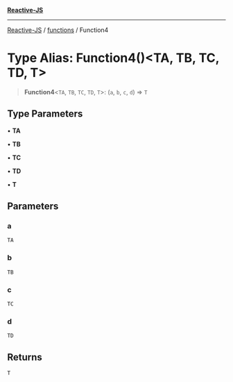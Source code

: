 [**Reactive-JS**](../../README.md)

***

[Reactive-JS](../../README.md) / [functions](../README.md) / Function4

# Type Alias: Function4()\<TA, TB, TC, TD, T\>

> **Function4**\<`TA`, `TB`, `TC`, `TD`, `T`\>: (`a`, `b`, `c`, `d`) => `T`

## Type Parameters

• **TA**

• **TB**

• **TC**

• **TD**

• **T**

## Parameters

### a

`TA`

### b

`TB`

### c

`TC`

### d

`TD`

## Returns

`T`
